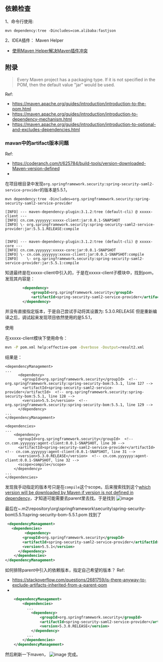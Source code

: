 ## 依赖检查
1、命令行使用:
```
mvn dependency:tree -Dincludes=com.alibaba:fastjson
```

2、IDEA插件：
Maven Helper
- [使用Maven Helper解决Maven插件冲突](https://segmentfault.com/a/1190000017542396)



## 附录

> Every Maven project has a packaging type. If it is not specified in the POM, then the default value "jar" would be used.


Ref:
- https://maven.apache.org/guides/introduction/introduction-to-the-pom.html
- https://maven.apache.org/guides/introduction/introduction-to-dependency-mechanism.html
- https://maven.apache.org/guides/introduction/introduction-to-optional-and-excludes-dependencies.html



### mavan中的artifact版本问题
Ref:
- https://coderanch.com/t/625784/build-tools/version-downloaded-Maven-version-defined
- 

在项目根目录中发现`org.springframework.security:spring-security-saml2-service-provider`的版本是5.5.1，
```
mvn dependency:tree -Dincludes=org.springframework.security:spring-security-saml2-service-provider

[INFO] --- maven-dependency-plugin:3.1.2:tree (default-cli) @ xxxxx-client ---
[INFO] cn.com.yyyyyyy:xxxxx-client:jar:0.0.1-SNAPSHOT
[INFO] \- org.springframework.security:spring-security-saml2-service-provider:jar:5.5.1.RELEASE:compile


[INFO] --- maven-dependency-plugin:3.1.2:tree (default-cli) @ xxxxx-core ---
[INFO] cn.com.yyyyyyy:xxxxx-core:jar:0.0.1-SNAPSHOT
[INFO] \- cn.com.yyyyyyy:xxxxx-client:jar:0.0.1-SNAPSHOT:compile
[INFO]    \- org.springframework.security:spring-security-saml2-service-provider:jar:5.5.1:compile
```
知道最终是在xxxxx-client中引入的，于是在xxxxx-client子模块中，找到pom，
发现其内容是：
```xml
        <dependency>
            <groupId>org.springframework.security</groupId>
            <artifactId>spring-security-saml2-service-provider</artifactId>
        </dependency>
```
并没有直接指定版本，于是自己尝试手动将其设置为: 5.3.0.RELEASE
但是重新编译之后，调试起来发现项目依然使用的是5.5.1，

使用


在xxxxx-client模块下使用命令：
```bash
mvn -P pom.xml help:effective-pom -Dverbose -Doutput=result2.xml
```
结果是：
```
<dependencyManagement>
...
      <dependency>
        <groupId>org.springframework.security</groupId>  <!-- org.springframework.security:spring-security-bom:5.5.1, line 127 -->
        <artifactId>spring-security-saml2-service-provider</artifactId>  <!-- org.springframework.security:spring-security-bom:5.5.1, line 128 -->
        <version>5.5.1</version>  <!-- org.springframework.security:spring-security-bom:5.5.1, line 129 -->
      </dependency>
...
</dependencyManagement>

<dependencies>
...
    <dependency>
      <groupId>org.springframework.security</groupId>  <!-- cn.com.yyyyyyy:agent-client:0.0.1-SNAPSHOT, line 30 -->
      <artifactId>spring-security-saml2-service-provider</artifactId>  <!-- cn.com.yyyyyyy:agent-client:0.0.1-SNAPSHOT, line 31 -->
      <version>5.3.0.RELEASE</version>  <!-- cn.com.yyyyyyy:agent-client:0.0.1-SNAPSHOT, line 32 -->
      <scope>compile</scope>
    </dependency>
...
</dependencies>
```
发现我手动指定的版本号只是在`compile`这个scope。后来搜索找到这个[which version will be downloaded by Maven if version is not defined in dependency](https://coderanch.com/t/625784/build-tools/version-downloaded-Maven-version-defined)，才知道可能需要去parent里去找。于是找到
![image](https://user-images.githubusercontent.com/30398606/146705636-c4d1d540-7be4-42b5-9234-c2c2fc189da4.png)



最后在~\.m2\repository\org\springframework\security\spring-security-bom\5.5.1\spring-security-bom-5.5.1.pom
找到了
```xml
 <dependencyManagement>
   <dependencies>
         <dependency>
        <groupId>org.springframework.security</groupId>
        <artifactId>spring-security-saml2-service-provider</artifactId>
        <version>5.5.1</version>
      </dependency>
    </dependencies>   
</dependencyManagement>
````


如何排除parent中引入的依赖版本，指定自己希望的版本？
Ref:
- https://stackoverflow.com/questions/2681759/is-there-anyway-to-exclude-artifacts-inherited-from-a-parent-pom
- 
```xml
    <dependencyManagement>
        <dependencies>
          ...
            <dependency>
                <groupId>org.springframework.security</groupId>
                <artifactId>spring-security-saml2-service-provider</artifactId>
                <version>5.3.0.RELEASE</version>
            </dependency>
          ...
        </dependencies>
    </dependencyManagement>
```
然后刷新一下maven，
![image](https://user-images.githubusercontent.com/30398606/146706675-87aa7e1f-f919-4f85-85bb-d5a782b66390.png)
完成。
